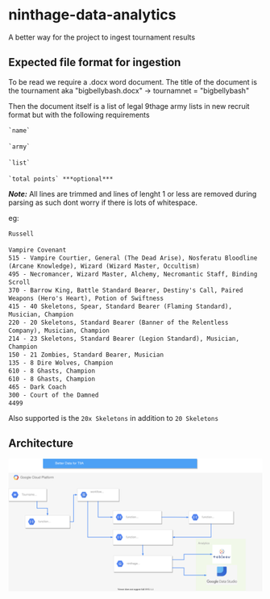 # ninthage-data-analytics
A better way for the project to ingest tournament results


## Expected file format for ingestion

To be read we require a .docx word document.
The title of the document is the tournament aka "bigbellybash.docx" -> tournamnet = "bigbellybash"

Then the document itself is a list of legal 9thage army lists in new recruit format but with the following requirements
```
`name`

`army`

`list`

`total points` ***optional***
```

***Note:*** All lines are trimmed and lines of lenght 1 or less are removed during parsing as such dont worry if there is lots of whitespace.



eg:
```text
Russell

Vampire Covenant
515 - Vampire Courtier, General (The Dead Arise), Nosferatu Bloodline (Arcane Knowledge), Wizard (Wizard Master, Occultism)
495 - Necromancer, Wizard Master, Alchemy, Necromantic Staff, Binding Scroll
370 - Barrow King, Battle Standard Bearer, Destiny's Call, Paired Weapons (Hero's Heart), Potion of Swiftness
415 - 40 Skeletons, Spear, Standard Bearer (Flaming Standard), Musician, Champion
220 - 20 Skeletons, Standard Bearer (Banner of the Relentless Company), Musician, Champion
214 - 23 Skeletons, Standard Bearer (Legion Standard), Musician, Champion
150 - 21 Zombies, Standard Bearer, Musician
135 - 8 Dire Wolves, Champion
610 - 8 Ghasts, Champion
610 - 8 Ghasts, Champion
465 - Dark Coach
300 - Court of the Damned
4499
```

Also supported is the `20x Skeletons` in addition to `20 Skeletons`

## Architecture

![Architecture Diagram](architecture\arch-diagram.drawio.svg)